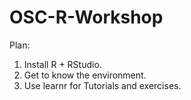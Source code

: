 # OSC-R-Workshop
Plan:
1) Install R + RStudio. 
2) Get to know the environment. 
3) Use learnr for Tutorials and exercises.
